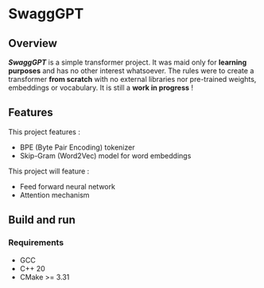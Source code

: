 # SwaggGPT


## Overview

_**SwaggGPT**_ is a simple transformer project.
It was maid only for **learning purposes** and has no other interest whatsoever.
The rules were to create a transformer **from scratch** with no external libraries nor pre-trained weights, embeddings or vocabulary.
It is still a **work in progress** !


## Features

This project features :

- BPE (Byte Pair Encoding) tokenizer
- Skip-Gram (Word2Vec) model for word embeddings

This project will feature :

- Feed forward neural network
- Attention mechanism


## Build and run

### Requirements

- GCC
- C++ 20
- CMake >= 3.31
